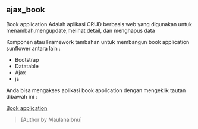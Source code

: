 ## ajax_book

Book application Adalah aplikasi CRUD berbasis web yang digunakan untuk menambah,mengupdate,melihat detail, dan menghapus data

Komponen atau Framework tambahan  untuk membangun book application sunflower antara lain :

* Bootstrap
* Datatable
* Ajax
* js

Anda bisa mengakses aplikasi book application dengan mengeklik tautan dibawah ini :

[Book application](https://buku-ajax.herokuapp.com/frontend/index.html)


> [Author by MaulanaIbnu] 
